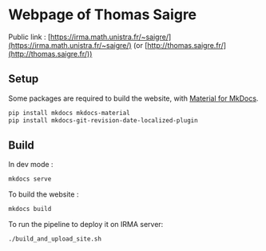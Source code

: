 # Webpage of Thomas Saigre

Public link : [https://irma.math.unistra.fr/~saigre/](https://irma.math.unistra.fr/~saigre/) (or [http://thomas.saigre.fr/](http://thomas.saigre.fr/))


## Setup

Some packages are required to build the website, with [Material for MkDocs](https://squidfunk.github.io/mkdocs-material/).

```bash
pip install mkdocs mkdocs-material
pip install mkdocs-git-revision-date-localized-plugin
```

## Build

In dev mode :

```bash
mkdocs serve
```

To build the website :

```bash
mkdocs build
```

To run the pipeline to deploy it on IRMA server:

```bash
./build_and_upload_site.sh
```